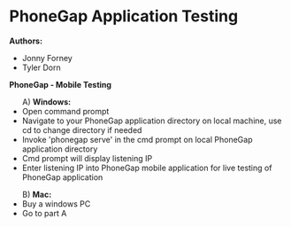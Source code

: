 # PhoneGap Application Testing

<b>Authors: </b>

<ul>
	<li>Jonny Forney</li>
	<li>Tyler Dorn</li>
</ul>

<b>PhoneGap - Mobile Testing</b>
<ul>A) <b>Windows: </b>
	<li> Open command prompt</li>
	<li> Navigate to your PhoneGap application directory on local machine, use cd to change directory if needed</li>
	<li>Invoke 'phonegap serve' in the cmd prompt on local PhoneGap application directory</li>
	<li> Cmd prompt will display listening IP</li>
	<li> Enter listening IP into PhoneGap mobile application for live testing of PhoneGap application</li>
</ul>
<ul>B) <b>Mac: </b>
	<li> Buy a windows PC</li>
	<li> Go to part A</li>
</ul>